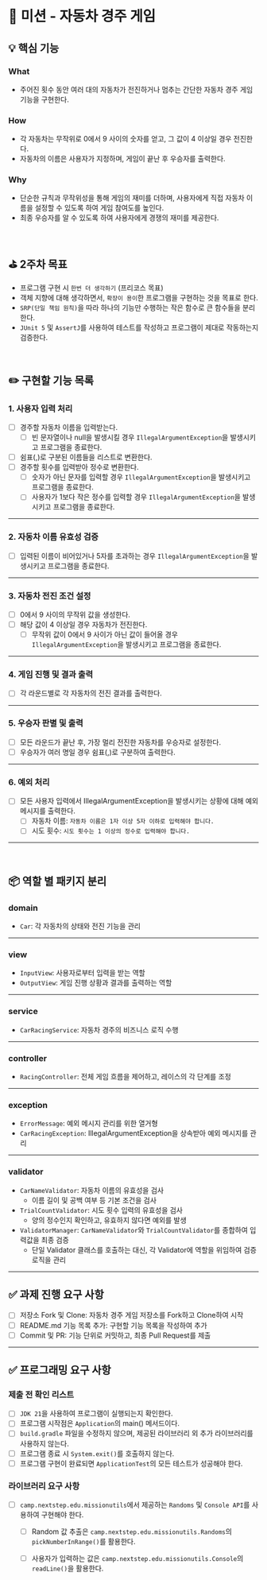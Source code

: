 # 🚗 미션 - 자동차 경주 게임
## 💡 핵심 기능
### What
- 주어진 횟수 동안 여러 대의 자동차가 전진하거나 멈추는 간단한 자동차 경주 게임 기능을 구현한다.

### How
- 각 자동차는 무작위로 0에서 9 사이의 숫자를 얻고, 그 값이 4 이상일 경우 전진한다.
- 자동차의 이름은 사용자가 지정하며, 게임이 끝난 후 우승자를 출력한다.

### Why
- 단순한 규칙과 무작위성을 통해 게임의 재미를 더하며, 사용자에게 직접 자동차 이름을 설정할 수 있도록 하여 게임 참여도를 높인다.
- 최종 우승자를 알 수 있도록 하여 사용자에게 경쟁의 재미를 제공한다.

<br/>

## ⛳️ 2주차 목표
- 프로그램 구현 시 `한번 더 생각하기` (프리코스 목표)
- 객체 지향에 대해 생각하면서, `확장이 용이`한 프로그램을 구현하는 것을 목표로 한다.
- `SRP(단일 책임 원칙)`을 따라 하나의 기능만 수행하는 작은 함수로 큰 함수들을 분리한다.
- `JUnit 5` 및 `AssertJ`를 사용하여 테스트를 작성하고 프로그램이 제대로 작동하는지 검증한다.

<br/>

## ✏️ 구현할 기능 목록
### 1. 사용자 입력 처리
- [ ] 경주할 자동차 이름을 입력받는다.
    - [ ] 빈 문자열이나 null을 발생시킬 경우 `IllegalArgumentException`을 발생시키고 프로그램을 종료한다.
- [ ] 쉼표(,)로 구분된 이름들을 리스트로 변환한다.
- [ ] 경주할 횟수를 입력받아 정수로 변환한다. 
    - [ ] 숫자가 아닌 문자를 입력할 경우 `IllegalArgumentException`을 발생시키고 프로그램을 종료한다.
    - [ ] 사용자가 1보다 작은 정수를 입력할 경우 `IllegalArgumentException`을 발생시키고 프로그램을 종료한다.
---
### 2. 자동차 이름 유효성 검증
- [ ] 입력된 이름이 비어있거나 5자를 초과하는 경우 `IllegalArgumentException`을 발생시키고 프로그램을 종료한다.
---
### 3. 자동차 전진 조건 설정
- [ ] 0에서 9 사이의 무작위 값을 생성한다.
- [ ] 해당 값이 4 이상일 경우 자동차가 전진한다.
    - [ ] 무작위 값이 0에서 9 사이가 아닌 값이 들어올 경우 `IllegalArgumentException`을 발생시키고 프로그램을 종료한다.
---
### 4. 게임 진행 및 결과 출력
- [ ] 각 라운드별로 각 자동차의 전진 결과를 출력한다.
---
### 5. 우승자 판별 및 출력
- [ ] 모든 라운드가 끝난 후, 가장 멀리 전진한 자동차를 우승자로 설정한다.
- [ ] 우승자가 여러 명일 경우 쉼표(,)로 구분하여 출력한다.
---
### 6. 예외 처리
- [ ] 모든 사용자 입력에서 IllegalArgumentException을 발생시키는 상황에 대해 예외 메시지를 출력한다.
    - [ ] 자동차 이름: `자동차 이름은 1자 이상 5자 이하로 입력해야 합니다.`
    - [ ] 시도 횟수: `시도 횟수는 1 이상의 정수로 입력해야 합니다.`
---
<br/>

## 📦 역할 별 패키지 분리
### domain
- `Car`: 각 자동차의 상태와 전진 기능을 관리
---
### view
- `InputView`: 사용자로부터 입력을 받는 역할
- `OutputView`: 게임 진행 상황과 결과를 출력하는 역할
---
### service
- `CarRacingService`: 자동차 경주의 비즈니스 로직 수행
---
### controller
- `RacingController`: 전체 게임 흐름을 제어하고, 레이스의 각 단계를 조정 
---
### exception
- `ErrorMessage`: 예외 메시지 관리를 위한 열거형
- `CarRacingException`: IllegalArgumentException을 상속받아 예외 메시지를 관리
---
### validator
- `CarNameValidator`: 자동차 이름의 유효성을 검사 
    - 이름 길이 및 공백 여부 등 기본 조건을 검사
- `TrialCountValidator`: 시도 횟수 입력의 유효성을 검사
    - 양의 정수인지 확인하고, 유효하지 않다면 예외를 발생
- `ValidatorManager`: `CarNameValidator`와 `TrialCountValidator`를 종합하여 입력값을 최종 검증
    - 단일 Validator 클래스를 호출하는 대신, 각 Validator에 역할을 위임하여 검증 로직을 관리
---

## ✅ 과제 진행 요구 사항
- [ ] 저장소 Fork 및 Clone: 자동차 경주 게임 저장소를 Fork하고 Clone하여 시작
- [ ] README.md 기능 목록 추가: 구현할 기능 목록을 작성하여 추가
- [ ] Commit 및 PR: 기능 단위로 커밋하고, 최종 Pull Request를 제출 
---
## ✅ 프로그래밍 요구 사항
### 제출 전 확인 리스트
- [ ] `JDK 21`을 사용하여 프로그램이 실행되는지 확인한다.
- [ ] 프로그램 시작점은 `Application`의 main() 메서드이다.
- [ ] `build.gradle` 파일을 수정하지 않으며, 제공된 라이브러리 외 추가 라이브러리를 사용하지 않는다.
- [ ] 프로그램 종료 시 `System.exit()`를 호출하지 않는다.
- [ ] 프로그램 구현이 완료되면 `ApplicationTest`의 모든 테스트가 성공해야 한다.
### 라이브러리 요구 사항
- [ ] `camp.nextstep.edu.missionutils`에서 제공하는 `Randoms` 및 `Console API`를 사용하여 구현해야 한다.
  - [ ] Random 값 추출은 `camp.nextstep.edu.missionutils.Randoms`의 `pickNumberInRange()`를 활용한다.
  - [ ] 사용자가 입력하는 값은 `camp.nextstep.edu.missionutils.Console`의 `readLine()`을 활용한다.







